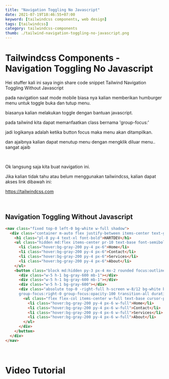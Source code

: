 ```yaml
---
title: "Navigation Toggling No Javascript"
date: 2021-07-19T18:46:55+07:00
keyword: [tailwindcss components, web design]
tags: [tailwindcss]
category: tailwindcss-components
thumb: ./tailwind-navigation-toggling-no-javascript.png
---
```


# Tailwindcss Components - Navigation Toggling No Javascript

Hei stuffer kali ini saya ingin share code snippet Tailwind Navigation Toggling Without Javascript

pada navigation saat mode mobile biasa nya kalian memberikan humburger menu untuk toggle buka dan tutup menu.

biasanya kalian melakukan toggle dengan bantuan javascript.

pada tailwind kita dapat memanfaatkan class bernama 'group-focus:' 

jadi logikanya adalah ketika button focus maka menu akan ditampilkan.

dan ajaibnya kalian dapat menutup menu dengan mengklik diluar menu.. sangat ajaib

&nbsp;

Ok langsung saja kita buat navigation ini.

Jika kalian tidak tahu atau belum menggunakan tailwindcss, kalian dapat akses link dibawah ini:

https://tailwindcss.com

&nbsp;

## Navigation Toggling Without Javascript
```html
<nav class="fixed top-0 left-0 bg-white w-full shadow">
  <div class="container m-auto flex justify-between items-center text-gray-700">
    <h1 class="pl-8 py-4 text-xl font-bold">HARTDEV</h1>
    <ul class="hidden md:flex items-center pr-10 text-base font-semibold cursor-pointer">
      <li class="hover:bg-gray-200 py-4 px-6">Home</li>
      <li class="hover:bg-gray-200 py-4 px-6">Contact</li>
      <li class="hover:bg-gray-200 py-4 px-6">Services</li>
      <li class="hover:bg-gray-200 py-4 px-6">About</li>
    </ul>
    <button class="block md:hidden py-3 px-4 mx-2 rounded focus:outline-none hover:bg-gray-200 group"> 
      <div class="w-5 h-1 bg-gray-600 mb-1"></div>
      <div class="w-5 h-1 bg-gray-600 mb-1"></div>
      <div class="w-5 h-1 bg-gray-600"></div>
      <div class="absolute top-0 -right-full h-screen w-8/12 bg-white border opacity-0
      group-focus:right-0 group-focus:opacity-100 transition-all duration-300">
        <ul class="flex flex-col items-center w-full text-base cursor-pointer pt-10">
          <li class="hover:bg-gray-200 py-4 px-6 w-full">Home</li>
          <li class="hover:bg-gray-200 py-4 px-6 w-full">Contact</li>
          <li class="hover:bg-gray-200 py-4 px-6 w-full">Services</li>
          <li class="hover:bg-gray-200 py-4 px-6 w-full">About</li>
        </ul>
      </div>
    </button>
  </div>
</nav>
```

&nbsp;

# Video Tutorial